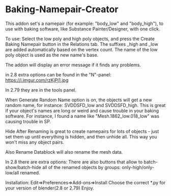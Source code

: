# Baking-Namepair-Creator
This addon set's a namepair (for example: "body_low" and "body_high"), to use with baking software, like Substance Painter/Designer, with one click.

To use:
Select the low poly and high poly objects, and press the Create Baking Namepair button in the Relations tab. The suffixes _high and _low are added automatically based on the vertex count. The name of the low poly object is used as the new name's base.

The addon will display an error message if it finds any problems.

in 2.8 extra options can be found in the "N"-panel:
https://i.imgur.com/rzKjPj1.jpg

In 2.79 they are in the tools panel.

When Generate Random Name option is on, the objects will get a new random name, for instance: SVDDSFD_low and SVDDSFD_high. This is great if your object's names are long or weird and cause trouble in your baking software. For instance, I found a name like "Mesh.1862_low.018_low" was causing trouble in SP.

Hide After Renaming is great to create namepairs for lots of objects - just set them up until everything is hidden, and then unhide all. This way you won't miss any object pairs.

Also Rename Datablock will also rename the mesh data.

In 2.8 there are extra options:
There are also buttons that allow to batch-show/batch-hide all of the renamed objects by groups: only-high/only-low/all renamed.

Installation:
Edit=>Preferences=>Add-ons=>Install
Choose the correct *.py for your version of blender(2.8 or 2.79)
Enjoy.
